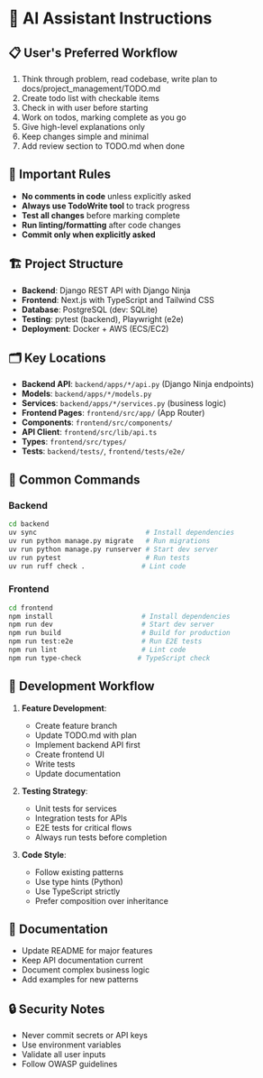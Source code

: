 # 🤖 AI Assistant Instructions

## 📋 User's Preferred Workflow

1. Think through problem, read codebase, write plan to docs/project_management/TODO.md
2. Create todo list with checkable items
3. Check in with user before starting
4. Work on todos, marking complete as you go
5. Give high-level explanations only
6. Keep changes simple and minimal
7. Add review section to TODO.md when done

## 🎯 Important Rules

- **No comments in code** unless explicitly asked
- **Always use TodoWrite tool** to track progress
- **Test all changes** before marking complete
- **Run linting/formatting** after code changes
- **Commit only when explicitly asked**

## 🏗️ Project Structure

- **Backend**: Django REST API with Django Ninja
- **Frontend**: Next.js with TypeScript and Tailwind CSS
- **Database**: PostgreSQL (dev: SQLite)
- **Testing**: pytest (backend), Playwright (e2e)
- **Deployment**: Docker + AWS (ECS/EC2)

## 🗂️ Key Locations

- **Backend API**: `backend/apps/*/api.py` (Django Ninja endpoints)
- **Models**: `backend/apps/*/models.py`
- **Services**: `backend/apps/*/services.py` (business logic)
- **Frontend Pages**: `frontend/src/app/` (App Router)
- **Components**: `frontend/src/components/`
- **API Client**: `frontend/src/lib/api.ts`
- **Types**: `frontend/src/types/`
- **Tests**: `backend/tests/`, `frontend/tests/e2e/`

## 🔧 Common Commands

### Backend
```bash
cd backend
uv sync                           # Install dependencies
uv run python manage.py migrate   # Run migrations
uv run python manage.py runserver # Start dev server
uv run pytest                     # Run tests
uv run ruff check .              # Lint code
```

### Frontend
```bash
cd frontend
npm install                      # Install dependencies
npm run dev                      # Start dev server
npm run build                    # Build for production
npm run test:e2e                 # Run E2E tests
npm run lint                     # Lint code
npm run type-check              # TypeScript check
```

## 🚀 Development Workflow

1. **Feature Development**:
   - Create feature branch
   - Update TODO.md with plan
   - Implement backend API first
   - Create frontend UI
   - Write tests
   - Update documentation

2. **Testing Strategy**:
   - Unit tests for services
   - Integration tests for APIs
   - E2E tests for critical flows
   - Always run tests before completion

3. **Code Style**:
   - Follow existing patterns
   - Use type hints (Python)
   - Use TypeScript strictly
   - Prefer composition over inheritance

## 📝 Documentation

- Update README for major features
- Keep API documentation current
- Document complex business logic
- Add examples for new patterns

## 🔒 Security Notes

- Never commit secrets or API keys
- Use environment variables
- Validate all user inputs
- Follow OWASP guidelines